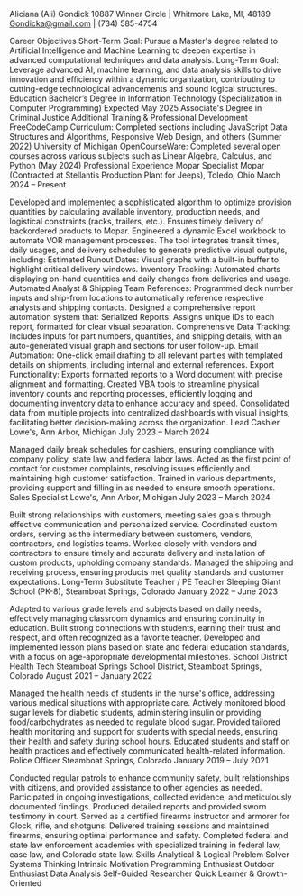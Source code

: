 Aliciana (Ali) Gondick
10887 Winner Circle | Whitmore Lake, MI, 48189
Gondicka@gmail.com | (734) 585-4754

Career Objectives
Short-Term Goal: Pursue a Master's degree related to Artificial Intelligence and Machine Learning to deepen expertise in advanced computational techniques and data analysis.
Long-Term Goal: Leverage advanced AI, machine learning, and data analysis skills to drive innovation and efficiency within a dynamic organization, contributing to cutting-edge technological advancements and sound logical structures.
Education
Bachelor’s Degree in Information Technology (Specialization in Computer Programming)
Expected May 2025
Associate's Degree in Criminal Justice
Additional Training & Professional Development
FreeCodeCamp Curriculum: Completed sections including JavaScript Data Structures and Algorithms, Responsive Web Design, and others (Summer 2022)
University of Michigan OpenCourseWare: Completed several open courses across various subjects such as Linear Algebra, Calculus, and Python (May 2024)
Professional Experience
Mopar Specialist
Mopar (Contracted at Stellantis Production Plant for Jeeps), Toledo, Ohio
March 2024 – Present

Developed and implemented a sophisticated algorithm to optimize provision quantities by calculating available inventory, production needs, and logistical constraints (racks, trailers, etc.). Ensures timely delivery of backordered products to Mopar.
Engineered a dynamic Excel workbook to automate VOR management processes. The tool integrates transit times, daily usages, and delivery schedules to generate predictive visual outputs, including:
Estimated Runout Dates: Visual graphs with a built-in buffer to highlight critical delivery windows.
Inventory Tracking: Automated charts displaying on-hand quantities and daily changes from deliveries and usage.
Automated Analyst & Shipping Team References: Programmed deck number inputs and ship-from locations to automatically reference respective analysts and shipping contacts.
Designed a comprehensive report automation system that:
Serialized Reports: Assigns unique IDs to each report, formatted for clear visual separation.
Comprehensive Data Tracking: Includes inputs for part numbers, quantities, and shipping details, with an auto-generated visual graph and sections for user follow-up.
Email Automation: One-click email drafting to all relevant parties with templated details on shipments, including internal and external references.
Export Functionality: Exports formatted reports to a Word document with precise alignment and formatting.
Created VBA tools to streamline physical inventory counts and reporting processes, efficiently logging and documenting inventory data to enhance accuracy and speed.
Consolidated data from multiple projects into centralized dashboards with visual insights, facilitating better decision-making across the organization.
Lead Cashier
Lowe's, Ann Arbor, Michigan
July 2023 – March 2024

Managed daily break schedules for cashiers, ensuring compliance with company policy, state law, and federal labor laws.
Acted as the first point of contact for customer complaints, resolving issues efficiently and maintaining high customer satisfaction.
Trained in various departments, providing support and filling in as needed to ensure smooth operations.
Sales Specialist
Lowe's, Ann Arbor, Michigan
July 2023 – March 2024

Built strong relationships with customers, meeting sales goals through effective communication and personalized service.
Coordinated custom orders, serving as the intermediary between customers, vendors, contractors, and logistics teams.
Worked closely with vendors and contractors to ensure timely and accurate delivery and installation of custom products, upholding company standards.
Managed the shipping and receiving process, ensuring products met quality standards and customer expectations.
Long-Term Substitute Teacher / PE Teacher
Sleeping Giant School (PK-8), Steamboat Springs, Colorado
January 2022 – June 2023

Adapted to various grade levels and subjects based on daily needs, effectively managing classroom dynamics and ensuring continuity in education.
Built strong connections with students, earning their trust and respect, and often recognized as a favorite teacher.
Developed and implemented lesson plans based on state and federal education standards, with a focus on age-appropriate developmental milestones.
School District Health Tech
Steamboat Springs School District, Steamboat Springs, Colorado
August 2021 – January 2022

Managed the health needs of students in the nurse's office, addressing various medical situations with appropriate care.
Actively monitored blood sugar levels for diabetic students, administering insulin or providing food/carbohydrates as needed to regulate blood sugar.
Provided tailored health monitoring and support for students with special needs, ensuring their health and safety during school hours.
Educated students and staff on health practices and effectively communicated health-related information.
Police Officer
Steamboat Springs, Colorado
January 2019 – July 2021

Conducted regular patrols to enhance community safety, built relationships with citizens, and provided assistance to other agencies as needed.
Participated in ongoing investigations, collected evidence, and meticulously documented findings. Produced detailed reports and provided sworn testimony in court.
Served as a certified firearms instructor and armorer for Glock, rifle, and shotguns. Delivered training sessions and maintained firearms, ensuring optimal performance and safety.
Completed federal and state law enforcement academies with specialized training in federal law, case law, and Colorado state law.
Skills
Analytical & Logical Problem Solver
Systems Thinking
Intrinsic Motivation
Programming Enthusiast
Outdoor Enthusiast
Data Analysis
Self-Guided Researcher
Quick Learner & Growth-Oriented
